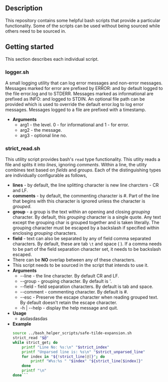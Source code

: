 ## Description ##
  This repository contains some helpful bash scripts that provide a particular functionality. Some of the scripts can be used without being sourced while others need to be sourced in.
  
## Getting started ##
  This section describes each individual script.
  
### logger.sh  ###
  A small logging utility that can log error messages and non-error messages. Messages marked for error are prefixed by ERROR: and by default logged to the file error.log and to STDERR. Messages marked as informational are prefixed as INFO: and logged to STDIN. An optional file path can be provided which is used to override the default error.log to log error messages. Messages logged to a file are prefixed with a timestamp.
  * **Arguments**
	  * arg1 - the level. 0 - for informational and 1 - for error.
	  * arg2 - the message.
	  * arg3 - optional line no.
	  
### strict_read.sh ###
  This utility script provides bash's `read` type functionality. This utlity reads a file and splits it into *lines*, ignoring *comments*. Within a line, the utlity combines text based on *fields* and *groups*. Each of the distinguishing types are individually configurable as follows,
  * **lines** - by default, the line splitting character is new line charcters - CR and LF.
  * **comments** - by default, the commenting character is #. Part of the line that begins with this character is ignored unless the character is *grouped*.
  * **group** - a group is the text within an opening and closing *grouping* character. By default, this *grouping* character is a single quote. Any text except the grouping char is grouped together and is taken literally. The grouping character must be escaped by a backslash if specified within enclosing *grouping* characters.
  * **field** - text can also be separated by any of field comma separated characters. By default, these are tab `\t` and space ( ). If a comma needs to be part of the field separation character set, it needs to be backslash escaped.
  * There can be **NO** overlap between any of these characters.
  * This script needs to be sourced in the script that intends to use it.
  * **Arguments**
	  * --line - the line character. By default CR and LF.
	  * --group - grouping character. By default is '.
	  * --field - field separation characters. By default is tab and space.
	  * --comment - commenting character. By default is #.
	  * --esc - Preserve the escape character when reading grouped text. By default doesn't retain the escape character.
	  * -h | --help - display the help message and quit.
  * **Usage**
	* asdasdasdas
  * **Example**  
	```bash
	source ../bash_helper_scripts/safe-tilde-expansion.sh
	strict_read "$@"
	while strict_get; do
		printf "Line No: %s:\n" "$strict_index"
		printf "Unparsed line is: %s\n" "$strict_unparsed_line"
		for index in "${!strict_line[@]}"; do
			printf "W%s:%s " "$index" "${strict_line[$index]}"
		done
		printf "\n"
	done```  
	
